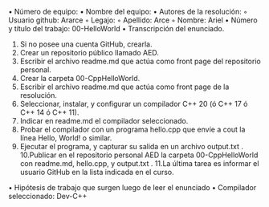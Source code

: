 • Número de equipo:
• Nombre del equipo:
• Autores de la resolución:
◦ Usuario github: Ararce
◦ Legajo:
◦ Apellido: Arce 
◦ Nombre: Ariel
• Número y título del trabajo: 00-HelloWorld
• Transcripción del enunciado.

1. Si no posee una cuenta GitHub, crearla.
2. Crear un repositorio público llamado AED.
3. Escribir el archivo readme.md que actúa como front page del repositorio personal.
4. Crear la carpeta 00-CppHelloWorld.
5. Escribir el archivo readme.md que actúa como front page de la resolución.
6. Seleccionar, instalar, y configurar un compilador C++ 20 (ó C++ 17 ó C++ 14 ó C++ 11).
7. Indicar en readme.md el compilador seleccionado.
8. Probar el compilador con un programa hello.cpp que envíe a cout la línea Hello, World! o similar.
9. Ejecutar el programa, y capturar su salida en un archivo output.txt .
10.Publicar en el repositorio personal AED la carpeta 00-CppHelloWorld con readme.md, hello.cpp, y output.txt .
11.La última tarea es informar el usuario GitHub en la lista indicada en el curso.

• Hipótesis de trabajo que surgen luego de leer el enunciado
• Compilador seleccionado: Dev-C++
